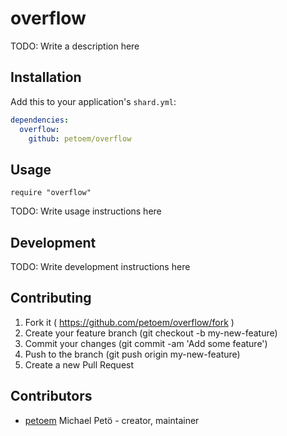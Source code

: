 # overflow

TODO: Write a description here

## Installation

Add this to your application's `shard.yml`:

```yaml
dependencies:
  overflow:
    github: petoem/overflow
```

## Usage

```crystal
require "overflow"
```

TODO: Write usage instructions here

## Development

TODO: Write development instructions here

## Contributing

1. Fork it ( https://github.com/petoem/overflow/fork )
2. Create your feature branch (git checkout -b my-new-feature)
3. Commit your changes (git commit -am 'Add some feature')
4. Push to the branch (git push origin my-new-feature)
5. Create a new Pull Request

## Contributors

- [petoem](https://github.com/petoem) Michael Petö - creator, maintainer
